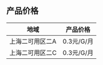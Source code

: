 ## 产品价格

| 地域        | 产品价格     |
| --------- | -------- |
| 上海二可用区二A | 0.3元/G/月 |
| 上海二可用区二C | 0.3元/G/月 |
